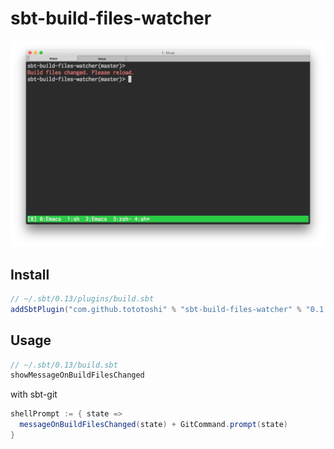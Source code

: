 # sbt-build-files-watcher

![screenshot](./screenshot.png)

## Install

```scala
// ~/.sbt/0.13/plugins/build.sbt
addSbtPlugin("com.github.tototoshi" % "sbt-build-files-watcher" % "0.1.1")
```

## Usage

```scala
// ~/.sbt/0.13/build.sbt
showMessageOnBuildFilesChanged
```

with sbt-git
```scala
shellPrompt := { state =>
  messageOnBuildFilesChanged(state) + GitCommand.prompt(state)
}
```

